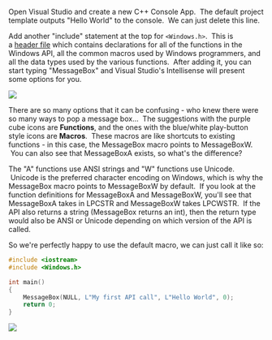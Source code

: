 Open Visual Studio and create a new C++ Console App.  The default project template outputs "Hello World" to the console.  We can just delete this line.

Add another "include" statement at the top for `<Windows.h>`.  This is a [header file](https://docs.microsoft.com/en-us/cpp/cpp/header-files-cpp) which contains declarations for all of the functions in the Windows API, all the common macros used by Windows programmers, and all the data types used by the various functions.  After adding it, you can start typing "MessageBox" and Visual Studio's Intellisense will present some options for you.

  

![](https://rto2-assets.s3.eu-west-2.amazonaws.com/win32/macros.png)

  

There are so many options that it can be confusing - who knew there were so many ways to pop a message box...  The suggestions with the purple cube icons are **Functions**, and the ones with the blue/white play-button style icons are **Macros**.  These macros are like shortcuts to existing functions - in this case, the MessageBox macro points to MessageBoxW.  You can also see that MessageBoxA exists, so what's the difference?

The "A" functions use ANSI strings and "W" functions use Unicode.  Unicode is the preferred character encoding on Windows, which is why the MessageBox macro points to MessageBoxW by default.  If you look at the function definitions for MessageBoxA and MessageBoxW, you'll see that MessageBoxA takes in LPCSTR and MessageBoxW takes LPCWSTR.  If the API also returns a string (MessageBox returns an int), then the return type would also be ANSI or Unicode depending on which version of the API is called.

So we're perfectly happy to use the default macro, we can just call it like so:

```c++
#include <iostream>
#include <Windows.h>

int main()
{
    MessageBox(NULL, L"My first API call", L"Hello World", 0);
    return 0;
}
```

  

  

![](https://rto2-assets.s3.eu-west-2.amazonaws.com/win32/messagebox.png)